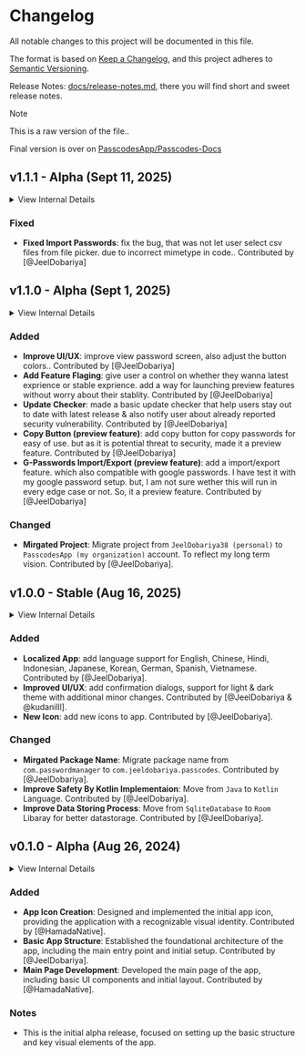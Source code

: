 # Changelog

All notable changes to this project will be documented in this file.

The format is based on [Keep a Changelog](https://keepachangelog.com/en/1.1.0/),
and this project adheres to [Semantic Versioning](https://semver.org/spec/v2.0.0.html).

Release Notes: [docs/release-notes.md](docs/release-notes.md), there you will find short and sweet release notes.

> [!NOTE]
> This is a raw version of the file..
>  
> Final version is over on [PasscodesApp/Passcodes-Docs](https://github.com/PasscodesApp/Passcodes-Docs/blob/main/user-docs/changelog.md)


## v1.1.1 - Alpha (Sept 11, 2025)

<details>
  <summary>View Internal Details</summary>
  
  ```
  Pacakage Name = "com.jeeldobariya.passcodes"
  Min Android = 8.0 (API level 26)
  Max Android = 14 (API level 34)
  Version Code = 2
  Version Name = "v1.1.1-Alpha"
  Master Database Version = "v1"
  ```
</details>


### Fixed

- **Fixed Import Passwords**: fix the bug, that was not let user select csv files from file picker. due to incorrect mimetype in code.. Contributed by [@JeelDobariya]


## v1.1.0 - Alpha (Sept 1, 2025)

<details>
  <summary>View Internal Details</summary>
  
  ```
  Pacakage Name = "com.jeeldobariya.passcodes"
  Min Android = 8.0 (API level 26)
  Max Android = 14 (API level 34)
  Version Code = 2
  Version Name = "v1.1.0-Alpha"
  Master Database Version = "v1"
  ```
</details>


### Added

- **Improve UI/UX**: improve view password screen, also adjust the button colors.. Contributed by [@JeelDobariya]
- **Add Feature Flaging**: give user a control on whether they wanna latest exprience or stable exprience. add a way for launching preview features without worry about their stablity. Contributed by [@JeelDobariya]
- **Update Checker**: made a basic update checker that help users stay out to date with latest release & also notify user about already reported security vulnerability. Contributed by [@JeelDobariya]
- **Copy Button (preview feature)**: add copy button for copy passwords for easy of use. but as it is potential threat to security, made it a preview feature. Contributed by [@JeelDobariya]
- **G-Passwords Import/Export (preview feature)**: add a import/export feature. which also compatible with google passwords. I have test it with my google password setup. but, I am not sure wether this will run in every edge case or not. So, it a preview feature. Contributed by [@JeelDobariya]

### Changed

- **Mirgated Project**: Migrate project from `JeelDobariya38 (personal)` to `PasscodesApp (my organization)` account. To reflect my long term vision. Contributed by [@JeelDobariya].


## v1.0.0 - Stable (Aug 16, 2025)

<details>
  <summary>View Internal Details</summary>
  
  ```
  Pacakage Name = "com.jeeldobariya.passcodes"
  Min Android = 8.0 (API level 26)
  Max Android = 14 (API level 34)
  Version Code = 1
  Version Name = "v1.0.0-Stable"
  Master Database Version = "v1"
  ```
</details>

### Added

- **Localized App**: add language support for English, Chinese, Hindi, Indonesian, Japanese, Korean, German, Spanish, Vietnamese. Contributed by [@JeelDobariya].
- **Improved UI/UX**: add confirmation dialogs, support for light & dark theme with additional minor changes. Contributed by [@JeelDobariya & @kudanilll].
- **New Icon**: add new icons to app. Contributed by [@JeelDobariya].

### Changed

- **Mirgated Package Name**: Migrate package name from `com.passwordmanager` to `com.jeeldobariya.passcodes`. Contributed by [@JeelDobariya].
- **Improve Safety By Kotlin Implementaion**: Move from `Java` to `Kotlin` Language. Contributed by [@JeelDobariya].
- **Improve Data Storing Process**: Move from `SqliteDatabase` to `Room` Libaray for better datastorage. Contributed by [@JeelDobariya].


## v0.1.0 - Alpha (Aug 26, 2024)

<details>
  <summary>View Internal Details</summary>
  
  ```
  Pacakage Name = "com.passwordmanager"
  Min Android = 8.0 (API level 26)
  Max Android = 13 (API level 33)
  Version Code = 1
  Version Name = "0.1.0-Alpha"
  Master Database Version = "v1"
  ```
</details>

### Added

- **App Icon Creation**: Designed and implemented the initial app icon, providing the application with a recognizable visual identity. Contributed by [@HamadaNative].
- **Basic App Structure**: Established the foundational architecture of the app, including the main entry point and initial setup. Contributed by [@JeelDobariya].
- **Main Page Development**: Developed the main page of the app, including basic UI components and initial layout. Contributed by [@HamadaNative].

### Notes

- This is the initial alpha release, focused on setting up the basic structure and key visual elements of the app.
